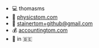 - :computer: thomasms
- :speech_balloon: [physicstom.com](https://physicstom.com)
- :e-mail: stainertom+github@gmail.com
- :moneybag: [accountingtom.com](https://accountingtom.com)
- :england: in :belgium:
